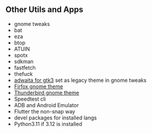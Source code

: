 ## Other Utils and Apps

- gnome tweaks
- bat
- eza
- btop
- ATUIN
- spotx
- sdkman
- fastfetch
- thefuck
- [adwaita for gtk3](https://github.com/lassekongo83/adw-gtk3) set as legacy theme in gnome tweaks
- [Firfox gnome theme](https://github.com/rafaelmardojai/firefox-gnome-theme)
- [Thunderbird gnome theme](https://github.com/rafaelmardojai/thunderbird-gnome-theme)
- Speedtest cli
- ADB and Android Emulator
- Flutter the non-snap way
- devel packages for installed langs
- Python3.11 if 3.12 is installed
